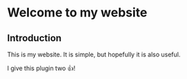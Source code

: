 # Welcome to my website

## Introduction

This is my website. It is simple, but hopefully it is also useful.

I give this plugin two :+1:!